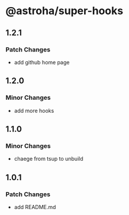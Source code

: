# @astroha/super-hooks

## 1.2.1

### Patch Changes

- add github home page

## 1.2.0

### Minor Changes

- add more hooks

## 1.1.0

### Minor Changes

- chaege from tsup to unbuild

## 1.0.1

### Patch Changes

- add README.md
